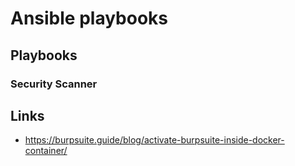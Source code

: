 # Ansible playbooks

## Playbooks

### Security Scanner

## Links

- https://burpsuite.guide/blog/activate-burpsuite-inside-docker-container/